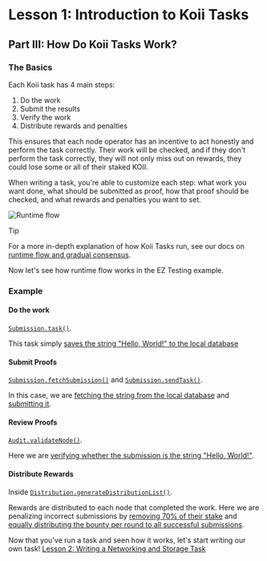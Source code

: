 # Lesson 1: Introduction to Koii Tasks

## Part III: How Do Koii Tasks Work?

### The Basics

Each Koii task has 4 main steps:

1. Do the work
2. Submit the results
3. Verify the work
4. Distribute rewards and penalties

This ensures that each node operator has an incentive to act honestly and perform the task correctly. Their work will be checked, and if they don't perform the task correctly, they will not only miss out on rewards, they could lose some or all of their staked KOII.

When writing a task, you're able to customize each step: what work you want done, what should be submitted as proof, how that proof should be checked, and what rewards and penalties you want to set.

![Runtime flow](./imgs/gradual-consensus.png)

> [!TIP]
>
> For a more in-depth explanation of how Koii Tasks run, see our docs on [runtime flow and gradual consensus](https://docs.koii.network/concepts/what-are-tasks/what-are-tasks/gradual-consensus).

Now let's see how runtime flow works in the EZ Testing example.

### Example

#### Do the work

[`Submission.task()`](./EZ-testing-task/task/submission.js#L9).

This task simply [saves the string "Hello, World!" to the local database](./EZ-testing-task/task/submission.js#L15)

#### Submit Proofs

[`Submission.fetchSubmission()`](./EZ-testing-task/task/submission.js#L51) and [`Submission.sendTask()`](./EZ-testing-task/task/submission.js#L31).

In this case, we are [fetching the string from the local database](./EZ-testing-task/task/submission.js#L54) and [submitting it](./EZ-testing-task/task/submission.js#L37).

#### Review Proofs

[`Audit.validateNode()`](./EZ-testing-task/task/audit.js#L3).

Here we are [verifying whether the submission is the string "Hello, World!"](./EZ-testing-task/task/audit.js#L16).

#### Distribute Rewards

Inside [`Distribution.generateDistributionList()`](./EZ-testing-task/task/distribution.js#L89).

Rewards are distributed to each node that completed the work. Here we are penalizing incorrect submissions by [removing 70% of their stake](./EZ-testing-task/task/distribution.js#L123) and [equally distributing the bounty per round to all successful submissions](./EZ-testing-task/task/distribution.js#L140).

Now that you've run a task and seen how it works, let's start writing our own task! [Lesson 2: Writing a Networking and Storage Task](../Lesson%202/README.md)
